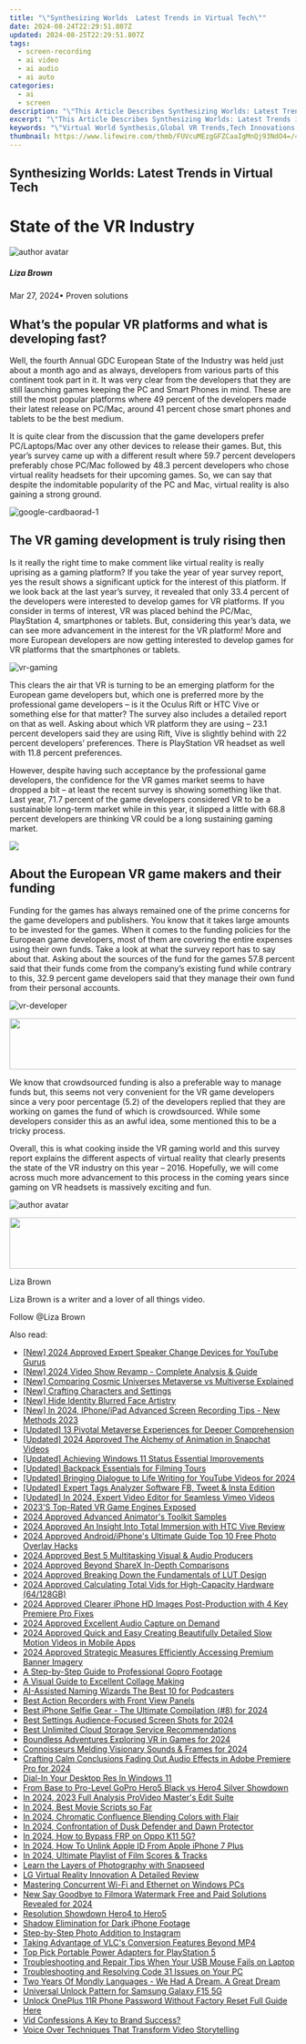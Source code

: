 ```yaml
---
title: "\"Synthesizing Worlds  Latest Trends in Virtual Tech\""
date: 2024-08-24T22:29:51.807Z
updated: 2024-08-25T22:29:51.807Z
tags: 
  - screen-recording
  - ai video
  - ai audio
  - ai auto
categories: 
  - ai
  - screen
description: "\"This Article Describes Synthesizing Worlds: Latest Trends in Virtual Tech\""
excerpt: "\"This Article Describes Synthesizing Worlds: Latest Trends in Virtual Tech\""
keywords: "\"Virtual World Synthesis,Global VR Trends,Tech Innovations Virtually,Future Synth Worlds,Tech Virtual Developments,Virtual Tech Latest,Next-Gen Virtual Synthesize\""
thumbnail: https://www.lifewire.com/thmb/FUVcuMEzgGFZCaaIgMnQj93NdO4=/400x300/filters:no_upscale():max_bytes(150000):strip_icc()/chromebooktouchscreennotworking-25f01d4ce9b84c92ac52410a2673919e.jpg
---
```


## Synthesizing Worlds: Latest Trends in Virtual Tech

# State of the VR Industry

![author avatar](https://lh5.googleusercontent.com/-AIMmjowaFs4/AAAAAAAAAAI/AAAAAAAAABc/Y5UmwDaI7HU/s250-c-k/photo.jpg)

##### Liza Brown

 Mar 27, 2024• Proven solutions

## What’s the popular VR platforms and what is developing fast?

 Well, the fourth Annual GDC European State of the Industry was held just about a month ago and as always, developers from various parts of this continent took part in it. It was very clear from the developers that they are still launching games keeping the PC and Smart Phones in mind. These are still the most popular platforms where 49 percent of the developers made their latest release on PC/Mac, around 41 percent chose smart phones and tablets to be the best medium.

 It is quite clear from the discussion that the game developers prefer PC/Laptops/Mac over any other devices to release their games. But, this year’s survey came up with a different result where 59.7 percent developers preferably chose PC/Mac followed by 48.3 percent developers who chose virtual reality headsets for their upcoming games. So, we can say that despite the indomitable popularity of the PC and Mac, virtual reality is also gaining a strong ground.

![google-cardbaorad-1]( https://images.wondershare.com/filmora/resource/google-cardbaorad-1.jpg
 )

## The VR gaming development is truly rising then

 Is it really the right time to make comment like virtual reality is really uprising as a gaming platform? If you take the year of year survey report, yes the result shows a significant uptick for the interest of this platform. If we look back at the last year’s survey, it revealed that only 33.4 percent of the developers were interested to develop games for VR platforms. If you consider in terms of interest, VR was placed behind the PC/Mac, PlayStation 4, smartphones or tablets. But, considering this year’s data, we can see more advancement in the interest for the VR platform! More and more European developers are now getting interested to develop games for VR platforms that the smartphones or tablets.

![vr-gaming ](https://images.wondershare.com/filmora/resource/vr-gaming1.jpg )

 This clears the air that VR is turning to be an emerging platform for the European game developers but, which one is preferred more by the professional game developers – is it the Oculus Rift or HTC Vive or something else for that matter? The survey also includes a detailed report on that as well. Asking about which VR platform they are using – 23.1 percent developers said they are using Rift, Vive is slightly behind with 22 percent developers’ preferences. There is PlayStation VR headset as well with 11.8 percent preferences.

 However, despite having such acceptance by the professional game developers, the confidence for the VR games market seems to have dropped a bit – at least the recent survey is showing something like that. Last year, 71.7 percent of the game developers considered VR to be a sustainable long-term market while in this year, it slipped a little with 68.8 percent developers are thinking VR could be a long sustaining gaming market.

<!-- affiliate ads begin -->
<a href="https://secure.2checkout.com/order/checkout.php?PRODS=45152835&QTY=1&AFFILIATE=108875&CART=1"><img src="https://download.terabyteunlimited.com/banners/ad_800x450_d.jpg" border="0"></a>
<!-- affiliate ads end -->
## About the European VR game makers and their funding

 Funding for the games has always remained one of the prime concerns for the game developers and publishers. You know that it takes large amounts to be invested for the games. When it comes to the funding policies for the European game developers, most of them are covering the entire expenses using their own funds. Take a look at what the survey report has to say about that. Asking about the sources of the fund for the games 57.8 percent said that their funds come from the company’s existing fund while contrary to this, 32.9 percent game developers said that they manage their own fund from their personal accounts.

![ vr-developer](https://images.wondershare.com/filmora/resource/vr-developer.jpg )

<!-- affiliate ads begin -->
<a href="https://vapordna.pxf.io/c/5597632/1494880/17238" target="_top" id="1494880"><img src="//a.impactradius-go.com/display-ad/17238-1494880" border="0" alt="" width="728" height="90"/></a><img height="0" width="0" src="https://imp.pxf.io/i/5597632/1494880/17238" style="position:absolute;visibility:hidden;" border="0" />
<!-- affiliate ads end -->
 We know that crowdsourced funding is also a preferable way to manage funds but, this seems not very convenient for the VR game developers since a very poor percentage (5.2) of the developers replied that they are working on games the fund of which is crowdsourced. While some developers consider this as an awful idea, some mentioned this to be a tricky process.

 Overall, this is what cooking inside the VR gaming world and this survey report explains the different aspects of virtual reality that clearly presents the state of the VR industry on this year – 2016\. Hopefully, we will come across much more advancement to this process in the coming years since gaming on VR headsets is massively exciting and fun.

![author avatar](https://lh5.googleusercontent.com/-AIMmjowaFs4/AAAAAAAAAAI/AAAAAAAAABc/Y5UmwDaI7HU/s250-c-k/photo.jpg)

<!-- affiliate ads begin -->
<a href="https://laganoo.pxf.io/c/5597632/1657399/16446" target="_top" id="1657399"><img src="//a.impactradius-go.com/display-ad/16446-1657399" border="0" alt="" width="728" height="90"/></a><img height="0" width="0" src="https://imp.pxf.io/i/5597632/1657399/16446" style="position:absolute;visibility:hidden;" border="0" />
<!-- affiliate ads end -->
Liza Brown

Liza Brown is a writer and a lover of all things video.

Follow @Liza Brown

<span class="atpl-alsoreadstyle">Also read:</span>
<div><ul>
<li><a href="https://facebook-video-footage.techidaily.com/new-2024-approved-expert-speaker-change-devices-for-youtube-gurus/"><u>[New] 2024 Approved  Expert Speaker Change Devices for YouTube Gurus</u></a></li>
<li><a href="https://extra-hints.techidaily.com/new-2024-video-show-revamp-complete-analysis-and-guide/"><u>[New] 2024 Video Show Revamp - Complete Analysis & Guide</u></a></li>
<li><a href="https://extra-hints.techidaily.com/new-comparing-cosmic-universes-metaverse-vs-multiverse-explained/"><u>[New] Comparing Cosmic Universes  Metaverse vs Multiverse Explained</u></a></li>
<li><a href="https://extra-hints.techidaily.com/new-crafting-characters-and-settings/"><u>[New] Crafting Characters and Settings</u></a></li>
<li><a href="https://some-knowledge.techidaily.com/new-hide-identity-blurred-face-artistry/"><u>[New] Hide Identity  Blurred Face Artistry</u></a></li>
<li><a href="https://remote-screen-capture.techidaily.com/new-in-2024-iphoneipad-advanced-screen-recording-tips-new-methods-2023/"><u>[New] In 2024, IPhone/iPad  Advanced Screen Recording Tips - New Methods 2023</u></a></li>
<li><a href="https://extra-hints.techidaily.com/updated-13-pivotal-metaverse-experiences-for-deeper-comprehension/"><u>[Updated] 13 Pivotal Metaverse Experiences for Deeper Comprehension</u></a></li>
<li><a href="https://snapchat-videos.techidaily.com/updated-2024-approved-the-alchemy-of-animation-in-snapchat-videos/"><u>[Updated] 2024 Approved  The Alchemy of Animation in Snapchat Videos</u></a></li>
<li><a href="https://extra-hints.techidaily.com/updated-achieving-windows-11-status-essential-improvements/"><u>[Updated] Achieving Windows 11 Status  Essential Improvements</u></a></li>
<li><a href="https://extra-hints.techidaily.com/updated-backpack-essentials-for-filming-tours/"><u>[Updated] Backpack Essentials for Filming Tours</u></a></li>
<li><a href="https://facebook-record-videos.techidaily.com/updated-bringing-dialogue-to-life-writing-for-youtube-videos-for-2024/"><u>[Updated] Bringing Dialogue to Life  Writing for YouTube Videos for 2024</u></a></li>
<li><a href="https://instagram-clips.techidaily.com/updated-expert-tags-analyzer-software-fb-tweet-and-insta-edition/"><u>[Updated] Expert Tags Analyzer Software  FB, Tweet & Insta Edition</u></a></li>
<li><a href="https://vimeo-videos.techidaily.com/updated-in-2024-expert-video-editor-for-seamless-vimeo-videos/"><u>[Updated] In 2024, Expert Video Editor for Seamless Vimeo Videos</u></a></li>
<li><a href="https://extra-hints.techidaily.com/2023s-top-rated-vr-game-engines-exposed/"><u>2023'S Top-Rated VR Game Engines Exposed</u></a></li>
<li><a href="https://extra-hints.techidaily.com/2024-approved-advanced-animators-toolkit-samples/"><u>2024 Approved  Advanced Animator's Toolkit Samples</u></a></li>
<li><a href="https://extra-hints.techidaily.com/2024-approved-an-insight-into-total-immersion-with-htc-vive-review/"><u>2024 Approved  An Insight Into Total Immersion with HTC Vive Review</u></a></li>
<li><a href="https://extra-hints.techidaily.com/2024-approved-androidiphones-ultimate-guide-top-10-free-photo-overlay-hacks/"><u>2024 Approved  Android/iPhone's Ultimate Guide  Top 10 Free Photo Overlay Hacks</u></a></li>
<li><a href="https://extra-hints.techidaily.com/2024-approved-best-5-multitasking-visual-and-audio-producers/"><u>2024 Approved  Best 5 Multitasking Visual & Audio Producers</u></a></li>
<li><a href="https://video-capture.techidaily.com/2024-approved-beyond-sharex-in-depth-comparisons/"><u>2024 Approved  Beyond ShareX  In-Depth Comparisons</u></a></li>
<li><a href="https://extra-hints.techidaily.com/2024-approved-breaking-down-the-fundamentals-of-lut-design/"><u>2024 Approved  Breaking Down the Fundamentals of LUT Design</u></a></li>
<li><a href="https://extra-hints.techidaily.com/2024-approved-calculating-total-vids-for-high-capacity-hardware-64128gb/"><u>2024 Approved  Calculating Total Vids for High-Capacity Hardware (64/128GB)</u></a></li>
<li><a href="https://extra-hints.techidaily.com/2024-approved-clearer-iphone-hd-images-post-production-with-4-key-premiere-pro-fixes/"><u>2024 Approved  Clearer iPhone HD Images Post-Production with 4 Key Premiere Pro Fixes</u></a></li>
<li><a href="https://desktop-recording.techidaily.com/2024-approved-excellent-audio-capture-on-demand/"><u>2024 Approved  Excellent Audio Capture on Demand</u></a></li>
<li><a href="https://fox-direct.techidaily.com/2024-approved-quick-and-easy-creating-beautifully-detailed-slow-motion-videos-in-mobile-apps/"><u>2024 Approved  Quick and Easy  Creating Beautifully Detailed Slow Motion Videos in Mobile Apps</u></a></li>
<li><a href="https://extra-support.techidaily.com/2024-approved-strategic-measures-efficiently-accessing-premium-banner-imagery/"><u>2024 Approved  Strategic Measures  Efficiently Accessing Premium Banner Imagery</u></a></li>
<li><a href="https://extra-hints.techidaily.com/a-step-by-step-guide-to-professional-gopro-footage/"><u>A Step-by-Step Guide to Professional Gopro Footage</u></a></li>
<li><a href="https://extra-hints.techidaily.com/a-visual-guide-to-excellent-collage-making/"><u>A Visual Guide to Excellent Collage Making</u></a></li>
<li><a href="https://extra-hints.techidaily.com/ai-assisted-naming-wizards-the-best-10-for-podcasters/"><u>AI-Assisted Naming Wizards  The Best 10 for Podcasters</u></a></li>
<li><a href="https://extra-hints.techidaily.com/best-action-recorders-with-front-view-panels/"><u>Best Action Recorders with Front View Panels</u></a></li>
<li><a href="https://extra-hints.techidaily.com/best-iphone-selfie-gear-the-ultimate-compilation-8-for-2024/"><u>Best iPhone Selfie Gear - The Ultimate Compilation (#8) for 2024</u></a></li>
<li><a href="https://extra-hints.techidaily.com/best-settings-audience-focused-screen-shots-for-2024/"><u>Best Settings  Audience-Focused Screen Shots for 2024</u></a></li>
<li><a href="https://extra-hints.techidaily.com/best-unlimited-cloud-storage-service-recommendations/"><u>Best Unlimited Cloud Storage Service Recommendations</u></a></li>
<li><a href="https://extra-hints.techidaily.com/boundless-adventures-exploring-vr-in-games-for-2024/"><u>Boundless Adventures  Exploring VR in Games for 2024</u></a></li>
<li><a href="https://youtube-webster.techidaily.com/isseurs-melding-visionary-sounds-and-frames-for-2024/"><u>Connoisseurs Melding Visionary Sounds & Frames for 2024</u></a></li>
<li><a href="https://extra-hints.techidaily.com/crafting-calm-conclusions-fading-out-audio-effects-in-adobe-premiere-pro-for-2024/"><u>Crafting Calm Conclusions  Fading Out Audio Effects in Adobe Premiere Pro for 2024</u></a></li>
<li><a href="https://network-issues.techidaily.com/dial-in-your-desktop-res-in-windows-11/"><u>Dial-In Your Desktop Res In Windows 11</u></a></li>
<li><a href="https://extra-hints.techidaily.com/from-base-to-pro-level-gopro-hero5-black-vs-hero4-silver-showdown/"><u>From Base to Pro-Level  GoPro Hero5 Black vs Hero4 Silver Showdown</u></a></li>
<li><a href="https://extra-hints.techidaily.com/in-2024-2023-full-analysis-provideo-masters-edit-suite/"><u>In 2024, 2023 Full Analysis  ProVideo Master's Edit Suite</u></a></li>
<li><a href="https://extra-hints.techidaily.com/in-2024-best-movie-scripts-so-far/"><u>In 2024, Best Movie Scripts so Far</u></a></li>
<li><a href="https://extra-hints.techidaily.com/in-2024-chromatic-confluence-blending-colors-with-flair/"><u>In 2024, Chromatic Confluence  Blending Colors with Flair</u></a></li>
<li><a href="https://extra-hints.techidaily.com/in-2024-confrontation-of-dusk-defender-and-dawn-protector/"><u>In 2024, Confrontation of Dusk Defender and Dawn Protector</u></a></li>
<li><a href="https://android-frp.techidaily.com/in-2024-how-to-bypass-frp-on-oppo-k11-5g-by-drfone-android/"><u>In 2024, How to Bypass FRP on Oppo K11 5G?</u></a></li>
<li><a href="https://apple-account.techidaily.com/in-2024-how-to-unlink-apple-id-from-apple-iphone-7-plus-by-drfone-ios/"><u>In 2024, How To Unlink Apple ID From Apple iPhone 7 Plus</u></a></li>
<li><a href="https://some-skills.techidaily.com/in-2024-ultimate-playlist-of-film-scores-and-tracks/"><u>In 2024, Ultimate Playlist of Film Scores & Tracks</u></a></li>
<li><a href="https://article-tips.techidaily.com/learn-the-layers-of-photography-with-snapseed/"><u>Learn the Layers of Photography with Snapseed</u></a></li>
<li><a href="https://extra-hints.techidaily.com/lg-virtual-reality-innovation-a-detailed-review/"><u>LG Virtual Reality Innovation  A Detailed Review</u></a></li>
<li><a href="https://win11.techidaily.com/mastering-concurrent-wi-fi-and-ethernet-on-windows-pcs/"><u>Mastering Concurrent Wi-Fi and Ethernet on Windows PCs</u></a></li>
<li><a href="https://video-content-creator.techidaily.com/new-say-goodbye-to-filmora-watermark-free-and-paid-solutions-revealed-for-2024/"><u>New Say Goodbye to Filmora Watermark Free and Paid Solutions Revealed for 2024</u></a></li>
<li><a href="https://extra-hints.techidaily.com/resolution-showdown-hero4-to-hero5/"><u>Resolution Showdown  Hero4 to Hero5</u></a></li>
<li><a href="https://extra-hints.techidaily.com/shadow-elimination-for-dark-iphone-footage/"><u>Shadow Elimination for Dark iPhone Footage</u></a></li>
<li><a href="https://extra-hints.techidaily.com/step-by-step-photo-addition-to-instagram/"><u>Step-by-Step Photo Addition to Instagram</u></a></li>
<li><a href="https://extra-hints.techidaily.com/taking-advantage-of-vlcs-conversion-features-beyond-mp4/"><u>Taking Advantage of VLC's Conversion Features Beyond MP4</u></a></li>
<li><a href="https://games-able.techidaily.com/top-pick-portable-power-adapters-for-playstation-5/"><u>Top Pick Portable Power Adapters for PlayStation 5</u></a></li>
<li><a href="https://common-error.techidaily.com/troubleshooting-and-repair-tips-when-your-usb-mouse-fails-on-laptop/"><u>Troubleshooting and Repair Tips When Your USB Mouse Fails on Laptop</u></a></li>
<li><a href="https://tech-recovery.techidaily.com/troubleshooting-and-resolving-code-31-issues-on-your-pc/"><u>Troubleshooting and Resolving Code 31 Issues on Your PC</u></a></li>
<li><a href="https://mondly-stories.techidaily.com/1719580128798-two-years-of-mondly-languages-we-had-a-dream-a-great-dream/"><u>Two Years Of Mondly Languages - We Had A Dream. A Great Dream</u></a></li>
<li><a href="https://android-unlock.techidaily.com/universal-unlock-pattern-for-samsung-galaxy-f15-5g-by-drfone-android/"><u>Universal Unlock Pattern for Samsung Galaxy F15 5G</u></a></li>
<li><a href="https://easy-unlock-android.techidaily.com/unlock-oneplus-11r-phone-password-without-factory-reset-full-guide-here-by-drfone-android/"><u>Unlock OnePlus 11R Phone Password Without Factory Reset Full Guide Here</u></a></li>
<li><a href="https://extra-hints.techidaily.com/vid-confessions-a-key-to-brand-success/"><u>Vid Confessions  A Key to Brand Success?</u></a></li>
<li><a href="https://extra-hints.techidaily.com/voice-over-techniques-that-transform-video-storytelling/"><u>Voice Over Techniques That Transform Video Storytelling</u></a></li>
</ul></div>

<ins class="adsbygoogle"
      style="display:block"
      data-ad-client="ca-pub-7571918770474297"
      data-ad-slot="8358498916"
      data-ad-format="auto"
      data-full-width-responsive="true"></ins>